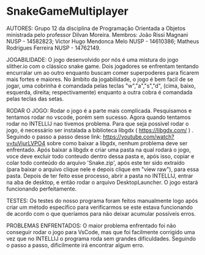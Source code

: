 # SnakeGameMultiplayer
AUTORES:
Grupo 12 da disciplina de Programação Orientada a Objetos ministrada pelo professor Dilvan Moreira.
Membros: João Rissi Magnani NUSP - 14582823; Victor Hugo Mendonca Melo NUSP - 14610386; Matheus Rodrigues Ferreira NUSP - 14762149.

JOGABILIDADE:
O jogo desenvolvido por nós é uma mistura do jogo slither.io com o clássico snake game. 
Dois jogadores se enfrentam tentando encurralar um ao outro enquanto buscam comer superpoderes para
ficarem mais fortes e maiores.
No âmbito da jogabilidade, o jogo é bem facil de se jogar, uma cobrinha é comandada pelas teclas "w","a","s","d",
(cima, baixo, esquerda, direita; respectivamente) enquanto a outra cobra é comandada pelas teclas das setas.

RODAR O JOGO:
Rodar o jogo é a parte mais complicada. Pesquisamos e tentamos rodar no vscode, porém sem sucesso. Agora quando tentamos rodar no 
INTELLIJ nao tivemos problema. Para que seja possivel rodar o jogo, é necessário ser instalada a biblioteca libgdx ( https://libgdx.com/ ) .
Seguindo o passo a passo desse link: https://youtube.com/watch?v=tuVjurLVPO4 sobre como baixar a libgdx, nenhum problema deve ser enfrentado.
Após baixar a libgdx e criar uma pasta na qual rodará o jogo, voce deve excluir todo conteudo dentro dessa pasta e, após isso, copiar e colar
todo conteúdo do arquivo 'Snake.zip', após este ter sido extraído (para baixar o arquivo clique nele e depois clique em "view raw"), para essa pasta.
Depois de ter feito esse processo, abrir a pasta no INTELLIJ, entrar na aba de desktop, e então rodar o arquivo DesktopLauncher.
O jogo estará funcionando perfeitamente.

TESTES:
Os testes do nosso programa foram feitos manualmente logo após criar um método específico para verificarmos se este estava funcionando de acordo
com o que queríamos para não deixar acumular possíveis erros. 

PROBLEMAS ENFRENTADOS:
O maior problema enfrentado foi não conseguir rodar o jogo para VsCode, mas que foi facilmente corrigido uma vez que no INTELLIJ o programa roda sem
grandes dificuldades. Seguindo o passo a passo, dificilmente irá encontrar algum erro.


